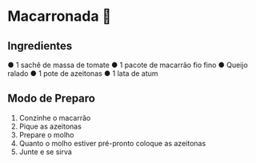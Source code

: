 # Macarronada :tomato:

## **Ingredientes**
● 1 sachê de massa de tomate
● 1 pacote de macarrão fio fino
● Queijo ralado
● 1 pote de azeitonas
● 1 lata de atum

## **Modo de Preparo**

1. Conzinhe o macarrão
2. Pique as azeitonas
3. Prepare o molho
4. Quanto o molho estiver pré-pronto coloque as azeitonas
5. Junte e se sirva 


